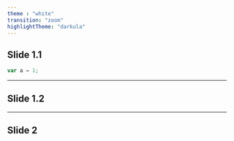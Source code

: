 ```yaml
---
theme : "white"
transition: "zoom"
highlightTheme: "darkula"
---
```


## Slide 1.1


```js
var a = 1;
```

---

## Slide 1.2

---

## Slide 2
